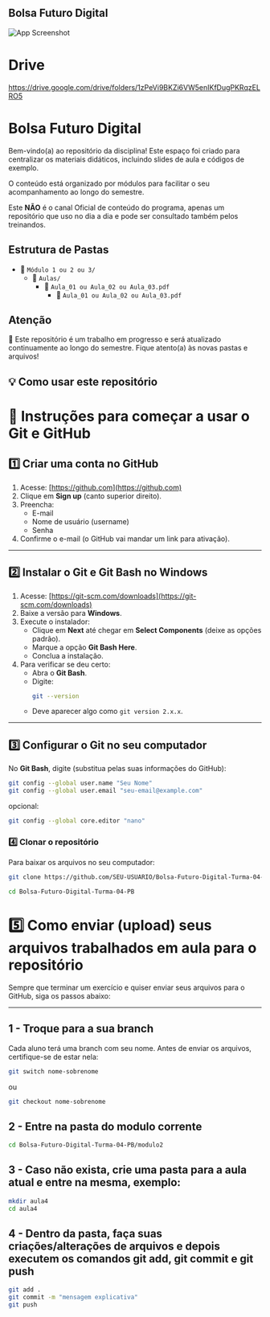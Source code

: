 ## Bolsa Futuro Digital


![App Screenshot](https://www.ifmg.edu.br/portal/noticias/programa-bolsa-futuro-digital/logo1.jpg/@@images/8e0acb2b-3a8b-4c3d-bb02-c7ee52d47ab3.jpeg)


# Drive
https://drive.google.com/drive/folders/1zPeVi9BKZi6VW5enIKfDugPKRqzELRO5



# Bolsa Futuro Digital

Bem-vindo(a) ao repositório da disciplina! Este espaço foi criado para centralizar os materiais didáticos, incluindo slides de aula e códigos de exemplo.

O conteúdo está organizado por módulos para facilitar o seu acompanhamento ao longo do semestre.

Este **NÃO** é o canal Oficial de conteúdo do programa, apenas um repositório que uso no dia a dia e pode ser consultado também pelos treinandos.

## Estrutura de Pastas

- 📁 `Módulo 1 ou 2 ou 3/`
  - 📁 `Aulas/`
    - 📁 `Aula_01 ou Aula_02 ou Aula_03.pdf`
         - 📄 `Aula_01 ou Aula_02 ou Aula_03.pdf`

## Atenção

📌 Este repositório é um trabalho em progresso e será atualizado continuamente ao longo do semestre. 
Fique atento(a) às novas pastas e arquivos!

## 💡 Como usar este repositório

# 🚀 Instruções para começar a usar o Git e GitHub

## 1️⃣ Criar uma conta no GitHub
1. Acesse: [https://github.com](https://github.com)
2. Clique em **Sign up** (canto superior direito).
3. Preencha:
   - E-mail
   - Nome de usuário (username)
   - Senha
4. Confirme o e-mail (o GitHub vai mandar um link para ativação).

---

## 2️⃣ Instalar o Git e Git Bash no Windows
1. Acesse: [https://git-scm.com/downloads](https://git-scm.com/downloads)
2. Baixe a versão para **Windows**.
3. Execute o instalador:
   - Clique em **Next** até chegar em **Select Components** (deixe as opções padrão).
   - Marque a opção **Git Bash Here**.
   - Conclua a instalação.
4. Para verificar se deu certo:
   - Abra o **Git Bash**.
   - Digite:
     ```bash
     git --version
     ```
   - Deve aparecer algo como `git version 2.x.x`.

---

## 3️⃣ Configurar o Git no seu computador
No **Git Bash**, digite (substitua pelas suas informações do GitHub):

```bash
git config --global user.name "Seu Nome"
git config --global user.email "seu-email@example.com"
 ```
opcional: 
```bash
git config --global core.editor "nano"
 ```

### 4️⃣ Clonar o repositório
Para baixar os arquivos no seu computador:
```bash
git clone https://github.com/SEU-USUARIO/Bolsa-Futuro-Digital-Turma-04-PB.git
 ```

```bash
cd Bolsa-Futuro-Digital-Turma-04-PB
```

# 5️⃣ Como enviar (upload) seus arquivos trabalhados em aula para o repositório

Sempre que terminar um exercício e quiser enviar seus arquivos para o GitHub, siga os passos abaixo:

---

## 1 - Troque para a sua branch
Cada aluno terá uma branch com seu nome. Antes de enviar os arquivos, certifique-se de estar nela:

```bash
git switch nome-sobrenome 
```
ou 
```bash
git checkout nome-sobrenome 
```
## 2 - Entre na pasta do modulo corrente
```bash
cd Bolsa-Futuro-Digital-Turma-04-PB/modulo2
```
## 3 - Caso não exista, crie uma pasta para a aula atual e entre na mesma, exemplo: 
```bash
mkdir aula4
cd aula4
```
## 4 - Dentro da pasta, faça suas criações/alterações de arquivos e depois executem os comandos git add, git commit e git push
```bash
git add .
git commit -m "mensagem explicativa"
git push
```
